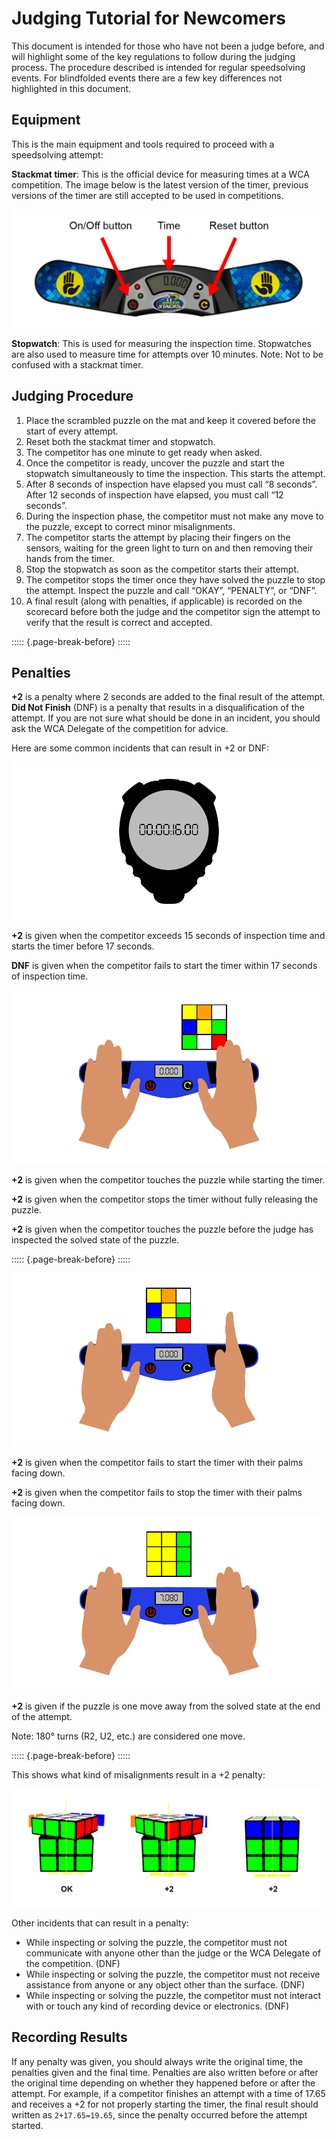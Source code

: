 # Judging Tutorial for Newcomers

This document is intended for those who have not been a judge before, and will highlight some of the key regulations to follow during the judging process. The procedure described is intended for regular speedsolving events. For blindfolded events there are a few key differences not highlighted in this document.

## Equipment

This is the main equipment and tools required to proceed with a speedsolving attempt:

**Stackmat timer**: This is the official device for measuring times at a WCA competition. The image below is the latest version of the timer, previous versions of the timer are still accepted to be used in competitions.

![Timer](images/timer.png)

**Stopwatch**: This is used for measuring the inspection time. Stopwatches are also used to measure time for attempts over 10 minutes. Note: Not to be confused with a stackmat timer.

## Judging Procedure

1. Place the scrambled puzzle on the mat and keep it covered before the start of every attempt.
2. Reset both the stackmat timer and stopwatch.
3. The competitor has one minute to get ready when asked.
4. Once the competitor is ready, uncover the puzzle and start the stopwatch simultaneously to time the inspection. This starts the attempt.
5. After 8 seconds of inspection have elapsed you must call “8 seconds”. After 12 seconds of inspection have elapsed, you must call “12 seconds”.
6. During the inspection phase, the competitor must not make any move to the puzzle, except to correct minor misalignments.
7. The competitor starts the attempt by placing their fingers on the sensors, waiting for the green light to turn on and then removing their hands from the timer.
8. Stop the stopwatch as soon as the competitor starts their attempt.
9. The competitor stops the timer once they have solved the puzzle to stop the attempt. Inspect the puzzle and call “OKAY”, “PENALTY”, or “DNF”.
10. A final result (along with penalties, if applicable) is recorded on the scorecard before both the judge and the competitor sign the attempt to verify that the result is correct and accepted.

::::: {.page-break-before}
:::::

## Penalties

**+2** is a penalty where 2 seconds are added to the final result of the attempt. **Did Not Finish** (DNF) is a penalty that results in a disqualification of the attempt. If you are not sure what should be done in an incident, you should ask the WCA Delegate of the competition for advice.

Here are some common incidents that can result in +2 or DNF:

![Penalty 1](images/penalty1.png)

**+2** is given when the competitor exceeds 15 seconds of inspection time and starts the timer before 17 seconds.

**DNF** is given when the competitor fails to start the timer within 17 seconds of inspection time.

![Penalty 2](images/penalty2.png)

**+2** is given when the competitor touches the puzzle while starting the timer.

**+2** is given when the competitor stops the timer without fully releasing the puzzle.

**+2** is given when the competitor touches the puzzle before the judge has inspected the solved state of the puzzle.

::::: {.page-break-before}
:::::

![Penalty 3](images/penalty3.png)

**+2** is given when the competitor fails to start the timer with their palms facing down.

**+2** is given when the competitor fails to stop the timer with their palms facing down.

![Penalty 4](images/penalty4.png)

**+2** is given if the puzzle is one move away from the solved state at the end of the attempt.

Note: 180° turns (R2, U2, etc.) are considered one move.

::::: {.page-break-before}
:::::

This shows what kind of misalignments result in a +2 penalty:

![Misalignments](images/misalignments.png)

Other incidents that can result in a penalty:

-   While inspecting or solving the puzzle, the competitor must not communicate with anyone other than the judge or the WCA Delegate of the competition. (DNF)
-   While inspecting or solving the puzzle, the competitor must not receive assistance from anyone or any object other than the surface. (DNF)
-   While inspecting or solving the puzzle, the competitor must not interact with or touch any kind of recording device or electronics. (DNF)

## Recording Results

If any penalty was given, you should always write the original time, the penalties given and the final time. Penalties are also written before or after the original time depending on whether they happened before or after the attempt. For example, if a competitor finishes an attempt with a time of 17.65 and receives a +2 for not properly starting the timer, the final result should written as `2+17.65=19.65`, since the penalty occurred before the attempt started.
